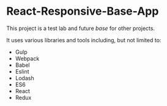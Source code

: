 # React-Responsive-Base-App

This project is a test lab and future _base_ for other projects.

It uses various libraries and tools including, but not limited to:

* Gulp
* Webpack
* Babel
* Eslint
* Lodash
* ES6
* React
* Redux

